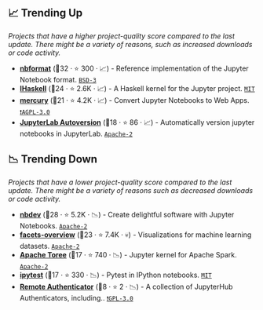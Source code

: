 ## 📈 Trending Up

_Projects that have a higher project-quality score compared to the last update. There might be a variety of reasons, such as increased downloads or code activity._

- <b><a href="https://github.com/jupyter/nbformat">nbformat</a></b> (🥇32 ·  ⭐ 300 · 📈) - Reference implementation of the Jupyter Notebook format. <code><a href="http://bit.ly/3aKzpTv">BSD-3</a></code>
- <b><a href="https://github.com/IHaskell/IHaskell">IHaskell</a></b> (🥈24 ·  ⭐ 2.6K · 📈) - A Haskell kernel for the Jupyter project. <code><a href="http://bit.ly/34MBwT8">MIT</a></code>
- <b><a href="https://github.com/mljar/mercury">mercury</a></b> (🥉21 ·  ⭐ 4.2K · 📈) - Convert Jupyter Notebooks to Web Apps. <code><a href="http://bit.ly/3pwmjO5">❗️AGPL-3.0</a></code>
- <b><a href="https://github.com/timkpaine/jupyterlab_autoversion">JupyterLab Autoversion</a></b> (🥈18 ·  ⭐ 86 · 📈) - Automatically version jupyter notebooks in JupyterLab. <code><a href="http://bit.ly/3nYMfla">Apache-2</a></code>

## 📉 Trending Down

_Projects that have a lower project-quality score compared to the last update. There might be a variety of reasons such as decreased downloads or code activity._

- <b><a href="https://github.com/AnswerDotAI/nbdev">nbdev</a></b> (🥇28 ·  ⭐ 5.2K · 📉) - Create delightful software with Jupyter Notebooks. <code><a href="http://bit.ly/3nYMfla">Apache-2</a></code>
- <b><a href="https://github.com/PAIR-code/facets">facets-overview</a></b> (🥈23 ·  ⭐ 7.4K · 💀) - Visualizations for machine learning datasets. <code><a href="http://bit.ly/3nYMfla">Apache-2</a></code>
- <b><a href="https://github.com/apache/incubator-toree">Apache Toree</a></b> (🥉17 ·  ⭐ 740 · 📉) - Jupyter kernel for Apache Spark. <code><a href="http://bit.ly/3nYMfla">Apache-2</a></code>
- <b><a href="https://github.com/chmp/ipytest">ipytest</a></b> (🥉17 ·  ⭐ 330 · 📉) - Pytest in IPython notebooks. <code><a href="http://bit.ly/34MBwT8">MIT</a></code>
- <b><a href="https://github.com/ucphhpc/jhub-authenticators">Remote Authenticator</a></b> (🥉8 ·  ⭐ 2 · 📉) - A collection of JupyterHub Authenticators, including.. <code><a href="http://bit.ly/2M0xdwT">❗️GPL-3.0</a></code>

